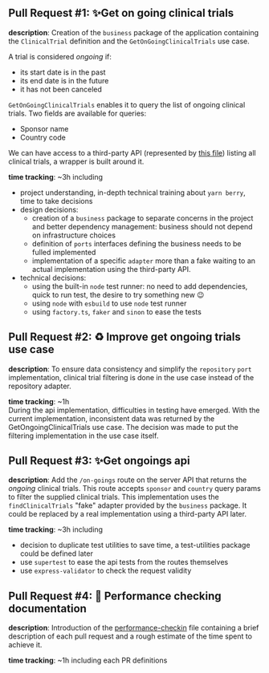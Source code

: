 Pull Request #1: ✨Get on going clinical trials
---------------
**description**: Creation of the `business` package of the application containing the `ClinicalTrial` definition and the
`GetOnGoingClinicalTrials` use case.

A trial is considered _ongoing_ if:
  - its start date is in the past
  - its end date is in the future
  - it has not been canceled

`GetOnGoingClinicalTrials` enables it to query the list of ongoing clinical trials. Two fields are available for queries:
  - Sponsor name
  - Country code

We can have access to a third-party API (represented by [this file](../trials.json)) listing all clinical trials, 
a wrapper is built around it.

**time tracking**: ~3h including
  - project understanding, in-depth technical training about `yarn berry`, time to take decisions
  - design decisions: 
    - creation of a `business` package to separate concerns in the project and better dependency management:
      business should not depend on infrastructure choices
    - definition of `ports` interfaces defining the business needs to be fulled implemented
    - implementation of a specific `adapter` more than a fake waiting to an actual implementation using the third-party API.
  - technical decisions:
    - using the built-in `node` test runner: no need to add dependencies, quick to run test, the desire to try something new 😉
    - using `node` with `esbuild` to use `node` test runner
    - using `factory.ts`, `faker` and `sinon` to ease the tests


Pull Request #2: ♻️ Improve get ongoing trials use case
---------------
**description**: To ensure data consistency and simplify the `repository` `port` implementation, clinical trial filtering
is done in the use case instead of the repository adapter.

**time tracking**: ~1h \
During the api implementation, difficulties in testing have emerged. With the current implementation,
inconsistent data was returned by the GetOngoingClinicalTrials use case. The decision was made to put the
filtering implementation in the use case itself.


Pull Request #3: ✨Get ongoings api
---------------
**description**: Add the `/on-goings` route on the server API that returns the _ongoing_ clinical trials.
This route accepts `sponsor` and `country` query params to filter the supplied clinical trials.
This implementation uses the `findClinicalTrials` "fake" adapter provided by the `business` package.
It could be replaced by a real implementation using a third-party API later.

**time tracking**: ~3h including
  - decision to duplicate test utilities to save time, a test-utilities package could be defined later
  - use `supertest` to ease the api tests from the routes themselves
  - use `express-validator` to check the request validity


Pull Request #4: 📝  Performance checking documentation
----------------

**description**: Introduction of the [performance-checkin](performance-checkin.md) file containing a brief description
of each pull request and a rough estimate of the time spent to achieve it.

**time tracking**: ~1h including each PR definitions

